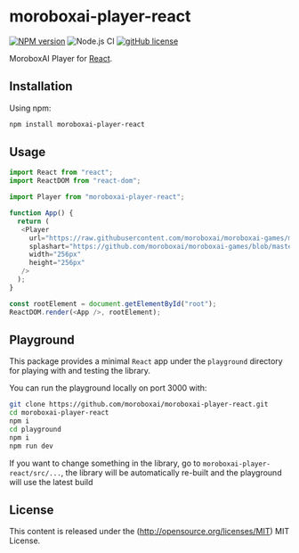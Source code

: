 # moroboxai-player-react

[![NPM version](https://img.shields.io/npm/v/moroboxai-player-react.svg)](https://www.npmjs.com/package/moroboxai-player-react)
![Node.js CI](https://github.com/moroboxai/moroboxai-player-react/workflows/Node.js%20CI/badge.svg)
[![gitHub license](https://img.shields.io/badge/license-MIT-blue.svg)](https://github.com/moroboxai/moroboxai-player-react/blob/master/LICENSE)

MoroboxAI Player for [React](https://reactjs.org/).

## Installation

Using npm:

```bash
npm install moroboxai-player-react
```

## Usage

```javascript
import React from "react";
import ReactDOM from "react-dom";

import Player from "moroboxai-player-react";

function App() {
  return (
   <Player
     url="https://raw.githubusercontent.com/moroboxai/moroboxai-games/master/games/pixijs-template/"
     splashart="https://github.com/moroboxai/moroboxai-games/blob/master/games/pixijs-template/assets/splashart.png?raw=true"
     width="256px"
     height="256px"
   />
  );
}

const rootElement = document.getElementById("root");
ReactDOM.render(<App />, rootElement);
```

## Playground

This package provides a minimal `React` app under the `playground` directory for playing with and testing the library.

You can run the playground locally on port 3000 with:

 ```bash
 git clone https://github.com/moroboxai/moroboxai-player-react.git
 cd moroboxai-player-react
 npm i
 cd playground
 npm i
 npm run dev
 ```

If you want to change something in the library, go to `moroboxai-player-react/src/...`, the library will be automatically re-built and the playground will use the latest build

## License

This content is released under the (http://opensource.org/licenses/MIT) MIT License.
